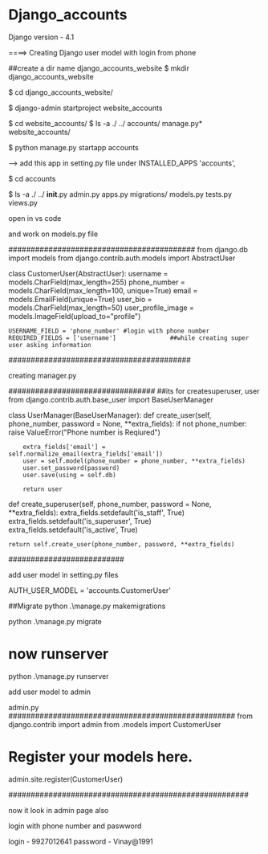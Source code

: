 # Django_accounts
Django version - 4.1

====> Creating Django user model with login from phone

##create a dir name django_accounts_website
$ mkdir django_accounts_website

$ cd django_accounts_website/

$ django-admin startproject website_accounts

$  cd website_accounts/
$ ls -a
  ./  ../  accounts/  manage.py*  website_accounts/


$ python manage.py startapp accounts

 --> add this app in setting.py file under INSTALLED_APPS
       'accounts',


$ cd accounts

$ ls -a 
   ./  ../  __init__.py  admin.py  apps.py  migrations/  models.py  tests.py  views.py


open in vs code 

and work on models.py file


##########################################
from django.db import models
from django.contrib.auth.models import AbstractUser 

class CustomerUser(AbstractUser):
    username = models.CharField(max_length=255)
    phone_number = models.CharField(max_length=100, unique=True)
    email = models.EmailField(unique=True)
    user_bio = models.CharField(max_length=50)
    user_profile_image = models.ImageField(upload_to="profile")

    USERNAME_FIELD = 'phone_number' #login with phone number
    REQUIRED_FIELDS = ['username']               ##while creating super user asking information
                                





#########################################

creating manager.py 

#################################
##its for createsuperuser, user 
from django.contrib.auth.base_user import BaseUserManager

class UserManager(BaseUserManager):
    def create_user(self, phone_number, password = None, **extra_fields):
        if not phone_number:
            raise ValueError("Phone number is Reqiured")

        extra_fields['email'] = self.normalize_email(extra_fields['email'])
        user = self.model(phone_number = phone_number, **extra_fields)
        user.set_password(password)
        user.save(using = self.db)

        return user
    
def create_superuser(self, phone_number, password = None, **extra_fields):
    extra_fields.setdefault('is_staff', True)
    extra_fields.setdefault('is_superuser', True)
    extra_fields.setdefault('is_active', True)
    
    return self.create_user(phone_number, password, **extra_fields)




##########################


add user model in setting.py files

AUTH_USER_MODEL = 'accounts.CustomerUser'


##Migrate 
python .\manage.py makemigrations

python .\manage.py migrate 

# now runserver 

python .\manage.py runserver


add user model to admin

admin.py 
###################################################
from django.contrib import admin
from .models import CustomerUser
# Register your models here.


admin.site.register(CustomerUser)


######################################################


now it look in admin page also

login with phone number and paswword

login - 9927012641
password - Vinay@1991
